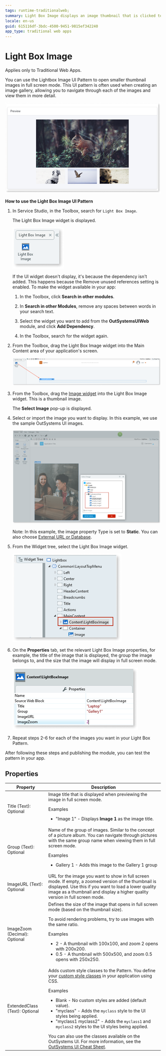 ```yaml
---
tags: runtime-traditionalweb; 
summary: Light Box Image displays an image thumbnail that is clicked to open a fullscreen image.
locale: en-us
guid: 615116df-3bdc-4500-9451-9815ef342240
app_type: traditional web apps
---
```


# Light Box Image

<div class="info" markdown="1">

Applies only to Traditional Web Apps.

</div>

You can use the Lightbox Image UI Pattern to open smaller thumbnail images in full screen mode. This UI pattern is often used when creating an image gallery, allowing you to navigate through each of the images and view them in more detail.  

![](<images/lightboximage-15-ss.png>)

**How to use the Light Box Image UI Pattern**

1. In Service Studio, in the Toolbox, search for `Light Box Image`.

    The Light Box Image widget is displayed.

    ![](<images/lightboximage-12-ss.png>)

    If the UI widget doesn't display, it's because the dependency isn't added. This happens because the Remove unused references setting is enabled. To make the widget available in your app:

    1. In the Toolbox, click **Search in other modules**.

    1. In **Search in other Modules**, remove any spaces between words in your search text.
    
    1. Select the widget you want to add from the **OutSystemsUIWeb** module, and click **Add Dependency**. 
    
    1. In the Toolbox, search for the widget again.

1. From the Toolbox, drag the Light Box Image widget into the Main Content area of your application's screen.

    ![](<images/lightboximage-13-ss.png>)

1. From the Toolbox, drag the [Image widget](<../../../../../ref/lang/auto/Class.Image Widget.final.md>) into the Light Box Image widget. This is a thumbnail image.

    The **Select Image** pop-up is displayed.

1. Select or import the image you want to display. In this example, we use the sample OutSystems UI images.

    ![](<images/lightboximage-9-ss.png>)

    Note: In this example, the image property Type is set to **Static**. You can also choose [External URL or Database](../../../../../develop/ui/image/display-image.md).

1. From the Widget tree, select the Light Box Image widget.

    ![](<images/lightboximage-14-ss.png>)

1. On the **Properties** tab, set the relevant Light Box Image properties, for example, the title of the image that is displayed, the group the image belongs to, and the size that the image will display in full screen mode.

     ![](<images/lightboximage-10-ss.png>)

1. Repeat steps 2-6 for each of the images you want in your Light Box Pattern.

After following these steps and publishing the module, you can test the pattern in your app.

## Properties

| Property                       | Description                                                                                                                                                                                                                                                                                                                                                                                                                                                                                                                                                                                                                             |
|--------------------------------|-----------------------------------------------------------------------------------------------------------------------------------------------------------------------------------------------------------------------------------------------------------------------------------------------------------------------------------------------------------------------------------------------------------------------------------------------------------------------------------------------------------------------------------------------------------------------------------------------------------------------------------------|
| Title (Text): Optional         | Image title that is displayed when previewing the image in full screen mode. <p>Examples<ul><li>"Image 1" - Displays **Image 1** as the image title. </li></ul></p>                                                                                                                                                                                                                                                                                                                                                                                                                                                                     |
| Group (Text): Optional         | Name of the group of images. Similar to the concept of a picture album. You can navigate through pictures with the same group name when viewing them in full screen mode.<p>Examples<ul><li>Gallery 1 - Adds this image to the Gallery 1 group</li></ul></p>                                                                                                                                                                                                                                                                                                                                                                            |
| ImageURL (Text): Optional      | URL for the image you want to show in full screen mode. If empty, a zoomed version of the thumbnail is displayed. Use this if you want to load a lower quality image as a thumbnail and display a higher quality version in full screen mode.                                                                                                                                                                                                                                                                                                                                                                                           |
| ImageZoom (Decimal): Optional  | Defines the size of the image that opens in full screen mode (based on the thumbnail size).<p>To avoid rendering problems, try to use images with the same ratio.<p>Examples</p><ul><li>2 - A thumbnail with 100x100, and zoom 2 opens with 200x200.</li><li> 0.5 - A thumbnail with 500x500, and zoom 0.5 opens with 250x250.</li></ul></p>                                                                                                                                                                                                                                                                                            |
| ExtendedClass (Text): Optional | Adds custom style classes to the Pattern. You define your [custom style classes](../../../../../develop/ui/look-feel/css.md) in your application using CSS. <p>Examples <ul><li>Blank - No custom styles are added (default value).</li><li>"myclass" - Adds the ``myclass`` style to the UI styles being applied.</li><li>"myclass1 myclass2" - Adds the ``myclass1`` and ``myclass2`` styles to the UI styles being applied.</li></ul></p>You can also use the classes available on the OutSystems UI. For more information, see the [OutSystems UI Cheat Sheet](https://outsystemsui.outsystems.com/OutSystemsUIWebsite/CheatSheet). |
